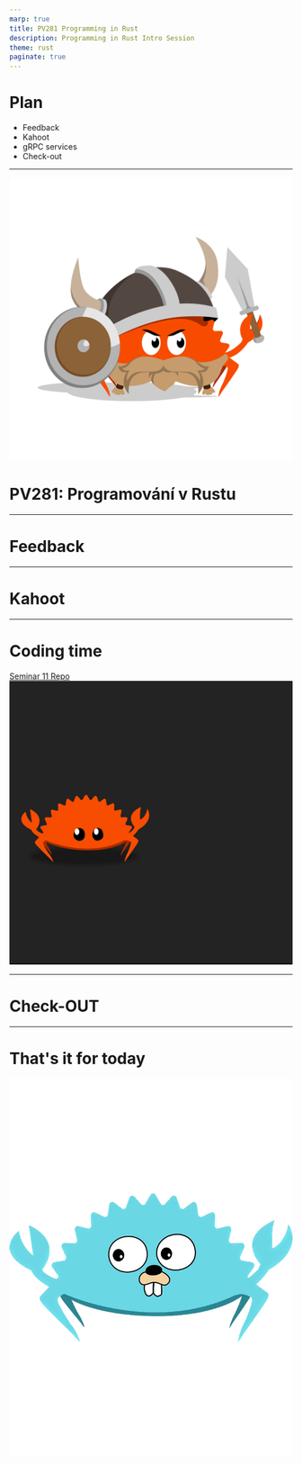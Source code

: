```yaml
---
marp: true
title: PV281 Programming in Rust
description: Programming in Rust Intro Session
theme: rust
paginate: true
---
```


# Plan

- Feedback
- Kahoot
- gRPC services
- Check-out

---

![w:512 h:512](./assets/rust-logo-1.png)

# <!--fit--> PV281: Programování v Rustu

---

# <!--fit--> Feedback

---

# <!--fit--> Kahoot 

---

# Coding time

[Seminar 11 Repo](https://gitlab.fi.muni.cz/xzeman7/week-11-seminar-rust-grpc)
![w:540 h:540](./assets/ferris-dancing.gif)

---

# <!--fit--> Check-OUT

---

# That's it for today 

![w:300 h:400](./assets/go-ferris-transparent.png)


